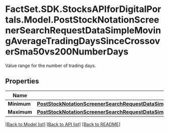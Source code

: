 # FactSet.SDK.StocksAPIforDigitalPortals.Model.PostStockNotationScreenerSearchRequestDataSimpleMovingAverageTradingDaysSinceCrossoverSma50vs200NumberDays
Value range for the number of trading days.

## Properties

Name | Type | Description | Notes
------------ | ------------- | ------------- | -------------
**Minimum** | [**PostStockNotationScreenerSearchRequestDataSimpleMovingAverageTradingDaysSinceCrossoverSma50vs200NumberDaysMinimum**](PostStockNotationScreenerSearchRequestDataSimpleMovingAverageTradingDaysSinceCrossoverSma50vs200NumberDaysMinimum.md) |  | [optional] 
**Maximum** | [**PostStockNotationScreenerSearchRequestDataSimpleMovingAverageTradingDaysSinceCrossoverSma50vs200NumberDaysMaximum**](PostStockNotationScreenerSearchRequestDataSimpleMovingAverageTradingDaysSinceCrossoverSma50vs200NumberDaysMaximum.md) |  | [optional] 

[[Back to Model list]](../README.md#documentation-for-models) [[Back to API list]](../README.md#documentation-for-api-endpoints) [[Back to README]](../README.md)

